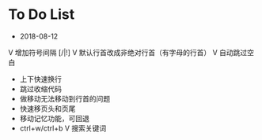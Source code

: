# To Do List

- 2018-08-12

V 增加符号间隔 [/|!]
V 默认行首改成非绝对行首（有字母的行首）
V 自动跳过空白
* 上下快速换行
* 跳过收缩代码
* 做移动无法移动到行首的问题
* 快速移页头和页尾
* 移动记忆功能，可回退
* ctrl+w/ctrl+b
V 搜索关键词



